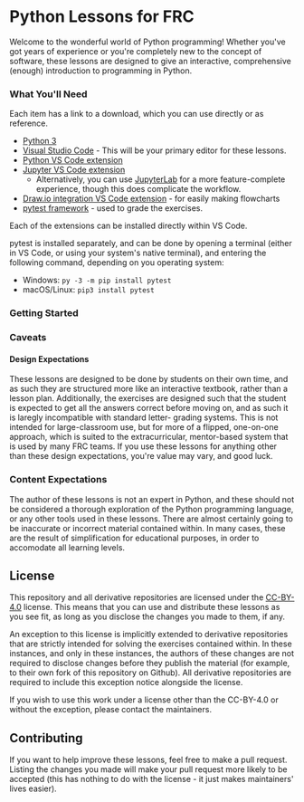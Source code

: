 # Python Lessons for FRC

Welcome to the wonderful world of Python programming! Whether you've got years of experience or you're completely new 
to the concept of software, these lessons are designed to give an interactive, comprehensive (enough) introduction to 
programming in Python.


### What You'll Need
Each item has a link to a download, which you can use directly or as reference.
- [Python 3](https://www.python.org/downloads/)
- [Visual Studio Code](https://code.visualstudio.com/) - This will be your primary editor for these lessons.
- [Python VS Code extension](https://marketplace.visualstudio.com/items?itemName=ms-python.python)
- [Jupyter VS Code extension](https://marketplace.visualstudio.com/items?itemName=ms-toolsai.jupyter) 
  - Alternatively, you can use [JupyterLab](https://jupyterlab.readthedocs.io/en/stable/) for a more feature-complete 
    experience, though this does complicate the workflow.
- [Draw.io integration VS Code extension](https://marketplace.visualstudio.com/items?itemName=hediet.vscode-drawio) - for easily making flowcharts
- [pytest framework](https://docs.pytest.org/en/7.1.x/) - used to grade the exercises.

Each of the extensions can be installed directly within VS Code.  

pytest is installed separately, and can be done by opening a terminal (either in VS Code, or using your system's native terminal), and entering the following command, depending on you operating system:
  - Windows: `py -3 -m pip install pytest`
  - macOS/Linux: `pip3 install pytest`

### Getting Started


### Caveats
#### Design Expectations
These lessons are designed to be done by students on their own time, and as such they are structured more like an 
interactive textbook, rather than a lesson plan. Additionally, the exercises are designed such that the student 
is expected to get all the answers correct before moving on, and as such it is laregly incompatible with standard letter-
grading systems. This is not intended for large-classroom use, but for more of a flipped, one-on-one approach, which 
is suited to the extracurricular, mentor-based system that is used by many FRC teams. If you use these lessons for 
anything other than these design expectations, you're value may vary, and good luck.

### Content Expectations
The author of these lessons is not an expert in Python, and these should not be considered a thorough exploration of 
the Python programming language, or any other tools used in these lessons. There are almost certainly going to be 
inaccurate or incorrect material contained within. In many cases, these are the result of simplification for 
educational purposes, in order to accomodate all learning levels.



## License
This repository and all derivative repositories are licensed under the [CC-BY-4.0](./LICENSE.txt) license. This means that you 
can use and distribute these lessons as you see fit, as long as you disclose the changes you made to them, if any. 

An exception to this license is implicitly extended to derivative repositories that are strictly intended for solving the exercises 
contained within. In these instances, and only in these instances, the authors of these changes are not required to disclose changes 
before they publish the material (for example, to their own fork of this repository on Github). All derivative repositories are 
required to include this exception notice alongside the license.

If you wish to use this work under a license other than the CC-BY-4.0 or without the exception, please contact the maintainers.

## Contributing
If you want to help improve these lessons, feel free to make a pull request. Listing the changes you made will make 
your pull request more likely to be accepted (this has nothing to do with the license - it just makes maintainers' lives easier).

